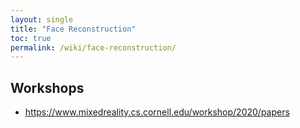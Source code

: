 ```yaml
---
layout: single
title: "Face Reconstruction"
toc: true
permalink: /wiki/face-reconstruction/
---
```


## Workshops

- https://www.mixedreality.cs.cornell.edu/workshop/2020/papers
